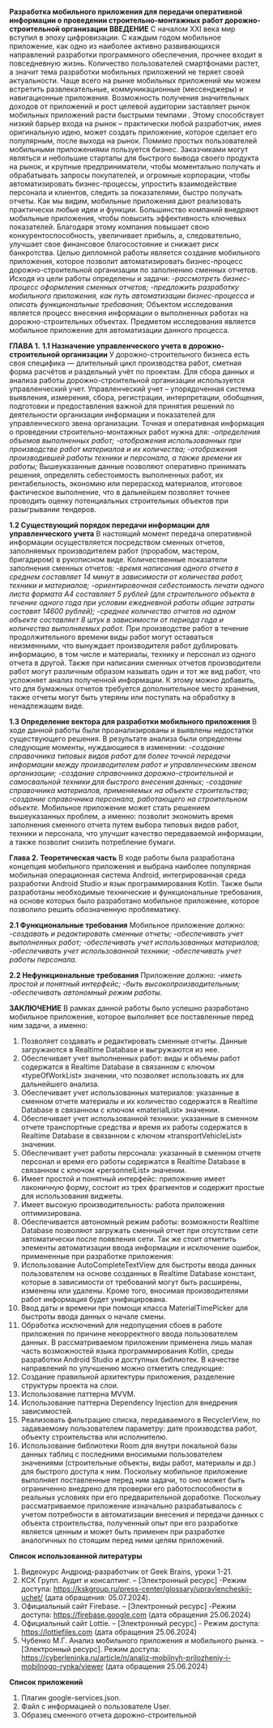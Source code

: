 **Разработка мобильного приложения для передачи оперативной информации о проведении строительно-монтажных работ дорожно-строительной организации**
**ВВЕДЕНИЕ**
С началом XXI века мир вступил в эпоху цифровизации. 
С каждым годом мобильное приложение, как одно из наиболее активно развивающихся направлений разработки программного обеспечения, прочнее входит в повседневную жизнь. Количество пользователей смартфонами растет, а значит тема разработки мобильных приложений не теряет своей актуальности.
Чаще всего на рынке мобильных приложений мы можем встретить развлекательные, коммуникационные (мессенджеры) и навигационные приложения. Возможность получения значительных доходов от приложений и рост целевой аудитории заставляет рынок мобильных приложений расти быстрыми темпами . Этому способствует низкий барьер входа на рынок – практически любой разработчик, имея оригинальную идею, может создать приложение, которое сделает его популярным, после выхода на рынок. 
Помимо простых пользователей мобильными приложениями пользуется бизнес. Заказчиками могут являться и небольшие стартапы для быстрого вывода своего продукта на рынок, и крупные предприниматели, чтобы моментально получать и обрабатывать запросы покупателей, и огромные корпорации, чтобы автоматизировать бизнес-процессы, упростить взаимодействие персонала и клиентов, следить за показателями, быстро получать отчеты. Как мы видим, мобильные приложения дают реализовать практически любые идеи и функции.
Большинство компаний внедряют мобильные приложения, чтобы повысить эффективность ключевых показателей. Благодаря этому компания повышает свою конкурентоспособность, увеличивает прибыль, а, следовательно, улучшает свое финансовое благосостояние и снижает риск банкротства. 
Целью дипломной работы является создание мобильного приложения, которое позволит автоматизировать бизнес-процесс дорожно-строительной организации по заполнению сменных отчетов.
Исходя из цели работы определены и задачи:
*-рассмотреть бизнес-процесс оформления сменных отчетов;*
*-предложить разработку мобильного приложения, как путь автоматизации бизнес-процесса и описать функциональные требования;*
Объектом исследования является процесс внесения информации о выполненных работах на дорожно-строительных объектах.
Предметом исследования является мобильное приложение для автоматизации данного процесса.

**ГЛАВА 1.**
**1.1 Назначение управленческого учета в дорожно-строительной организации**
У дорожно-строительного бизнеса есть своя специфика — длительный цикл производства работ, сметная форма расчётов и раздельный учёт по проектам. Для сбора данных и анализа работы дорожно-строительной организации используется управленческий учет. Управленческий учет – упорядоченная система выявления, измерения, сбора, регистрации, интерпретации, обобщения, подготовки и предоставления важной для принятия решений по деятельности организации информации и показателей для управленческого звена организации.
Точная и оперативная информация о проведении строительно-монтажных работ нужна для:
*-определения объемов выполненных работ;*
*-отображения использованных при производстве работ материалов и их количества;*
*-отображения производившей работы техники и персонала, а также времени их работы;*
Вышеуказанные данные позволяют оперативно принимать решения, определять себестоимость выполненных работ, их рентабельность, экономию или перерасход материалов, итоговое фактическое выполнение, что в дальнейшем позволяет точнее проводить оценку потенциальных строительных объектов при разыгрывании тендеров.

**1.2 Существующий порядок передачи информации для управленческого учета**
В настоящий момент передача оперативной информации осуществляется посредством сменных отчетов, заполняемых производителем работ (прорабом, мастером, бригадиром) в рукописном виде. 
Количественные показатели заполнения сменных отчетов:
*-время написания одного отчета в среднем составляет 14 минут в зависимости от количества работ, техники и материалов;*
*-ориентировочная себестоимость печати одного листа формата А4 составляет 5 рублей (для строительного объекта в течение одного года при условии ежедневной работы общие затраты составят 14600 рублей);*
*-среднее количество отчетов на одном объекте составляет 8 штук в зависимости от периода года и количества выполняемых работ.*
При производстве работ в течение продолжительного времени виды работ могут оставаться неизменными, что вынуждает производителя работ дублировать информацию, в том числе и материалы, технику и персонал из одного отчета в другой. Также при написании сменных отчетов производители работ могут различным образом называть один и тот же вид работ, что усложняет анализ полученной информации.
К этому можно добавить, что для бумажных отчетов требуется дополнительное место хранения, также отчеты могут быть утеряны или поступать на обработку в ненадлежащем виде. 

**1.3 Определение вектора для разработки мобильного приложения**
В ходе данной работы были проанализированы и выявлены недостатки существующего решения. В результате анализа были определены следующие моменты, нуждающиеся в изменении:
*-создание справочника типовых видов работ для более точной передачи информации между производителем работ и управленческим звеном организации;*
*-создание справочника дорожно-строительной и самосвальной техники для быстрого внесения данных;*
*-создание справочника материалов, применяемых на объекте строительства;*
*-создание справочника персонала, работающего на строительном объекте.*
Мобильное приложение может стать решением вышеуказанных проблем, а именно: позволит экономить время заполнения сменного отчета путем выбора типовых видов работ, техники и персонала, что улучшит качество передаваемой информации, а также позволит снизить потребление бумаги. 

**Глава 2. Теоретическая часть**
В ходе работы была разработана концепция мобильного приложения и выбрана наиболее популярная мобильная операционная система Android, интегрированная среда разработки Android Studio и язык программирования Kotlin. Также были разработаны необходимые технические и функциональные требования, на основе которых было разработано мобильное приложение, которое позволило решить обозначенную проблематику. 

**2.1 Функциональные требования**
Мобильное приложение должно:
*-создавать и редактировать сменные отчеты;*
*-обеспечивать учет выполненных работ;*
*-обеспечивать учет использованных материалов;*
*-обеспечивать учет использованной техники;*
*-обеспечивать учет работы персонала.*

**2.2 Нефункциональные требования**
Приложение должно:
*-иметь простой и понятный интерфейс;*
*-быть высокопроизводительным;*
*-обеспечивать автономный режим работы.*

**ЗАКЛЮЧЕНИЕ**
В рамках данной работы было успешно разработано мобильное приложение, которое выполняет все поставленные перед ним задачи, а именно: 
1. Позволяет создавать и редактировать сменные отчеты. Данные загружаются в Realtime Database и выгружаются из нее.
2. Обеспечивает учет выполненных работ: виды и объемы работ содержатся в Realtime Database в связанном с ключом «typeOfWorkList» значении, что позволяет использовать их для дальнейшего анализа.
3. Обеспечивает учет использованных материалов: указанные в сменном отчете материалы и их количество содержатся в Realtime Database в связанном с ключом «materialList» значении.
4. Обеспечивает учет использованной техники: указанные в сменном отчете транспортные средства и время их работы содержатся в Realtime Database в связанном с ключом «transportVehicleList» значении.
5. Обеспечивает учет работы персонала: указанный в сменном отчете персонал и время его работы содержатся в Realtime Database в связанном с ключом «personnelList» значении.
6. Имеет простой и понятный интерфейс: приложение имеет лаконичную форму, состоит из трех фрагментов и содержит простые для использования виджеты.
7. Имеет высокую производительность: работа приложения оптимизирована.
8. Обеспечивается автономный режим работы: возможности Realtime Database позволяют загружать сменный отчет при отсутствии сети автоматически после появления сети.
Так же стоит отметить элементы автоматизации ввода информации и исключение ошибок, примененные при разработке приложения:
1. Использование AutoCompleteTextView для быстроты ввода данных пользователем на основе созданных в Realtime Database констант, которые в зависимости от требований могут быть расширены, изменены или удалены. Кроме того, вносимая производителями работ информация будет унифицирована.
2. Ввод даты и времени при помощи класса MaterialTimePicker для быстроты ввода данных о начале смены.
3. Обработка исключений для недопущения сбоев в работе приложения по причине некорректного ввода пользователем данных.
В рассматриваемом приложении применена лишь малая часть возможностей языка программирования Kotlin, среды разработки Android Studio и доступных библиотек. В качестве направлений по улучшению можно отметить следующие:
1. Создание правильной архитектуры приложения, разделение структуры проекта на слои.
2. Использование паттерна MVVM.
3. Использование паттерна Dependency Injection для внедрения зависимостей.
4. Реализовать фильтрацию списка, передаваемого в RecyclerView, по задаваемому пользователем параметру: дате производства работ, объекту строительства или исполнителю.
5. Использование библиотеки Room для внутри локальной базы данных таблиц с последними вносимыми пользователем значениями (строительные объекты, виды работ, материалы и др.) для быстрого доступа к ним.
Поскольку мобильное приложение выполняет поставленные перед ним задачи, то оно может быть ограниченно внедрено для проверки его работоспособности в реальных условиях при его предварительной доработке. Поскольку рассматриваемое приложение изначально разрабатывалось с учетом потребности в автоматизации внесения и передачи данных с объекта строительства, полученный опыт при его разработке является ценным и может быть применен при разработке аналогичных по стоящим перед ними целям приложений.

 
**Список использованной литературы**
1. Видеокурс Андроид-разработчик от Geek Brains, уроки 1-21.
2. КСК Групп. Аудит и консалтинг. – [Электронный ресурс] -Режим доступа: https://kskgroup.ru/press-center/glossary/upravlencheskij-uchet/ (дата обращения: 05.07.2024).
3. Официальный сайт Firebase. – [Электронный ресурс] -Режим доступа: https://firebase.google.com (дата обращения 25.06.2024)
4. Официальный сайт Lottie. – [Электронный ресурс] - Режим доступа: https://lottiefiles.com (дата обращения 25.06.2024)
5. Чубенко М.Г. Анализ мобильного приложения и мобильного рынка. – [Электронный ресурс]. Режим доступа: https://cyberleninka.ru/article/n/analiz-mobilnyh-prilozheniy-i-mobilnogo-rynka/viewer (дата обращения 25.06.2024)
   
**Список приложений**
1. Плагин google-services.json.
2. Файл с информацией о пользователе User.
3. Образец сменного отчета дорожно-строительной 


